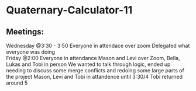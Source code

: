 # Quaternary-Calculator-11

## Meetings: 
Wednesday @3:30 - 3:50
Everyone in attendace over zoom 
Delegated what everyone was doing
<br> 
Friday @2:00 
Everyone in attendance Mason and Levi over Zoom, Bella, Lukas and Tobi in person
We wanted to talk through logic, ended up needing to discuss some merge conflicts and redoing some large parts of the project
Mason, Levi and Tobi in attandence until 3:30/4 
Tobi returned around 5 
